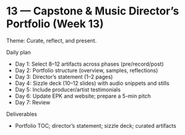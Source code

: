 # 13 — Capstone & Music Director’s Portfolio (Week 13)

Theme: Curate, reflect, and present.

Daily plan
- Day 1: Select 8–12 artifacts across phases (pre/record/post)
- Day 2: Portfolio structure (overview, samples, reflections)
- Day 3: Director’s statement (1–2 pages)
- Day 4: Sizzle deck (10–12 slides) with audio snippets and stills
- Day 5: Include producer/artist testimonials
- Day 6: Update EPK and website; prepare a 5-min pitch
- Day 7: Review

Deliverables
- Portfolio TOC; director’s statement; sizzle deck; curated artifacts
